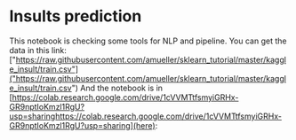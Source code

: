 # Insults prediction

This notebook is checking some tools for NLP and pipeline.
You can get the data in this link: ["https://raw.githubusercontent.com/amueller/sklearn_tutorial/master/kaggle_insult/train.csv"]("https://raw.githubusercontent.com/amueller/sklearn_tutorial/master/kaggle_insult/train.csv")
And the notebook is in [https://colab.research.google.com/drive/1cVVMTtfsmyiGRHx-GR9nptIoKmzl1RgU?usp=sharinghttps://colab.research.google.com/drive/1cVVMTtfsmyiGRHx-GR9nptIoKmzl1RgU?usp=sharing](here): 